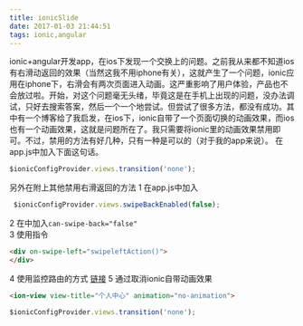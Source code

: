 ```yaml
---
title: ionicSlide
date: 2017-01-03 21:44:51
tags: ionic,angular
---
```

ionic+angular开发app，在ios下发现一个交换上的问题。之前我从来都不知道ios有右滑动返回的效果（当然这我不用iphone有关），这就产生了一个问题，ionic应用在iphone下，右滑会有两次页面进入动画。这严重影响了用户体验，产品也不会放过啦。开始，对这个问题毫无头绪，毕竟这是在手机上出现的问题，没办法调试，只好去搜索答案，然后一个一个地尝试。但尝试了很多方法，都没有成功。其中有一个博客给了我启发，在ios下，ionic自带了一个页面切换的动画效果，而ios也有一个动画效果，这就是问题所在了。我只需要将ionic里的动画效果禁用即可。不过，禁用的方法有好几种，只有一种是可以的（对于我的app来说）。
在app.js中加入下面这句话。
```javascript
$ionicConfigProvider.views.transition('none');
```
另外在附上其他禁用右滑返回的方法
1 在app.js中加入
```javascript
 $ionicConfigProvider.views.swipeBackEnabled(false);
```
2 在<code><ionic-view></ionic-view></code>中加入<code>can-swipe-back="false"
</code>
3 使用指令
```html
<div on-swipe-left="swipeleftAction()">
</div>
```
4 使用监控路由的方式
[链接](http://www.songliuchen.com/Article/58.aspx)
5 通过取消ionic自带动画效果
```html
<ion-view view-title="个人中心" animation="no-animation">
```
```javascript
$ionicConfigProvider.views.transition('none');
```

